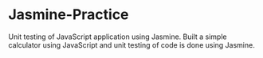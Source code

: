 # Jasmine-Practice
Unit testing of JavaScript application using Jasmine.
Built a simple calculator using JavaScript and unit testing of code is done using Jasmine.
